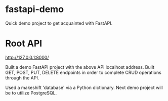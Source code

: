 # fastapi-demo
Quick demo project to get acquainted with FastAPI.

# Root API
http://127.0.0.1:8000/

Built a demo FastAPI project with the above API localhost address.
Built GET, POST, PUT, DELETE endpoints in order to complete CRUD
operations through the API.

Used a makeshift 'database' via a Python dictionary. Next demo
project will be to utilize PostgreSQL.
